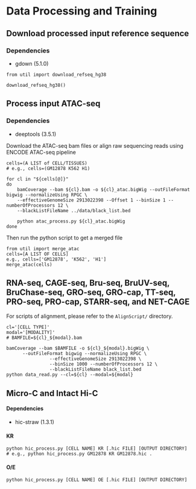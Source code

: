 # Data Processing and Training

## Download processed input reference sequence

### Dependencies
*  gdown (5.1.0)

```
from util import download_refseq_hg38

download_refseq_hg38()
```


## Process input ATAC-seq

### Dependencies
* deeptools (3.5.1)

Download the ATAC-seq bam files or align raw sequencing reads using ENCODE ATAC-seq pipeline
```
cells=(A LIST of CELL/TISSUES)
# e.g., cells=(GM12878 K562 H1)

for cl in "${cells[@]}"
do
    bamCoverage --bam ${cl}.bam -o ${cl}_atac.bigWig --outFileFormat bigwig --normalizeUsing RPGC \
    --effectiveGenomeSize 2913022398 --Offset 1 --binSize 1 --numberOfProcessors 12 \
    --blackListFileName ../data/black_list.bed

    python atac_process.py ${cl}_atac.bigWig
done
```
Then run the python script to get a merged file

```
from util import merge_atac
cells=[A LIST OF CELLS]
e.g., cells=['GM12878', 'K562', 'H1']
merge_atac(cells)
```



## RNA-seq, CAGE-seq, Bru-seq, BruUV-seq, BruChase-seq, GRO-seq, GRO-cap, TT-seq, PRO-seq, PRO-cap, STARR-seq, and NET-CAGE

For scripts of alignment, please refer to the `AlignScript/` directory.
```
cl='[CELL TYPE]'
modal='[MODALITY]'
# BAMFILE=${cl}_${modal}.bam

bamCoverage --bam $BAMFILE -o ${cl}_${modal}.bigWig \
      --outFileFormat bigwig --normalizeUsing RPGC \
                --effectiveGenomeSize 2913022398 \
                --binSize 1000 --numberOfProcessors 12 \
                --blackListFileName black_list.bed
python data_read.py --cl=${cl} --modal=${modal}
```

## Micro-C and Intact Hi-C

#### Dependencies
* hic-straw (1.3.1)
  
#### KR
  ```
  python hic_process.py [CELL NAME] KR [.hic FILE] [OUTPUT DIRECTORY]
  # e.g., python hic_process.py GM12878 KR GM12878.hic .
  ```
#### O/E
  ```
  python hic_process.py [CELL NAME] OE [.hic FILE] [OUTPUT DIRECTORY]
  ```
